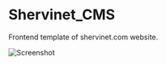 # Shervinet_CMS
Frontend template of shervinet.com website.

![Screenshot](https://s8.uupload.ir/files/shervinet_ik4i.jpg)


